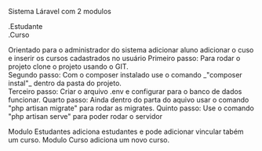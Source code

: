 Sistema Láravel com 2 modulos 
   <p>.Estudante<br>.Curso<p>
   <p>Orientado para o administrador do sistema adicionar aluno adicionar o cuso e inserir os cursos cadastrados no usuário
    Primeiro passo: Para rodar o projeto clone o projeto usando o GIT.<br>
    Segundo passo: Com o composer instalado use o comando _"composer instal"_ dentro da pasta do projeto.<br>
    Terceiro passo: Criar o arquivo .env e configurar para o banco de dados funcionar.
    Quarto passo: Ainda dentro do parta do aquivo usar o comando "php artisan migrate" para rodar as migrates.
    Quinto passo: Use o comando "php artisan serve" para poder rodar o servidor
   <p>
   <p> 
    Modulo Estudantes adiciona estudantes e pode adicionar vincular tabém um curso.
    Modulo Curso adiciona um novo curso.
   </p>
   